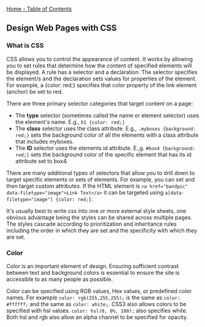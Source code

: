[Home - Table of Contents](index)

## Design Web Pages with CSS

### What is CSS
CSS allows you to control the appearance of content. It works by allowing you to set rules that determine how the content of specified elements will be displayed. A rule has a selector and a declaration. The selector specifies the element/s and the declaration sets values for properties of the element. For example, a {color: red;} specifies that color property of the link element (anchor) be set to red.

There are three primary selector categories that target content on a page:

- The **type** selector (sometimes called the name or element selector) uses the element's name. E.g., `h1 {color: red;}`
- The **class** selector uses the class attribute. E.g., `.myboxes {background: red;}` sets the background color of all the elements with a class attribute that includes myboxes.
- The **ID** selector uses the elements id attribute. E.,g. `#box4 {background: red;}` sets the background color of the specific element that has its id attribute set to box4.

There are many additional types of selectors that allow you to drill down to target specific elements or sets of elements. For example, you can set and then target custom attributes. If the HTML element is `<a href="bandpic" data-filetype="image">Link Text</a>` it can be targeted using `a[data-filetype="image"] {color: red;}`.

It's usually best to write css into one or more external style sheets, one obvious advantage being the styles can be shared across multiple pages. The styles cascade according to prioritization and inheritance rules including the order in which they are set and the specificity with which they are set.

### Color
Color is an important element of design. Ensuring sufficient contrast between text and background colors is essential to ensure the site is accessible to as many people as possible.

Color can be specified using RGB values, Hex values, or predefined color names. For example `color: rgb(255,255,255);` is the same as `color: #ffffff;` and the same as `color: white;`. CSS3 also allows colors to be specified with hsl values. `color: hsl(0, 0%, 100);` also specifies white. Both hsl and rgb also allow an alpha channel to be specified for opacity.